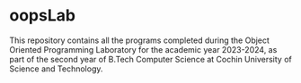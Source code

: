 # oopsLab
This repository contains all the programs completed during the Object Oriented Programming Laboratory for the academic year 2023-2024, as part of the second year of B.Tech Computer Science at Cochin University of Science and Technology.
